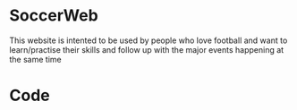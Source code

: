 # SoccerWeb
This website is intented to be used by people who love football and want to learn/practise their skills and 
follow up with the major events happening at the same time

# Code 

